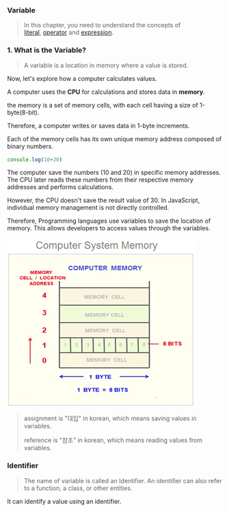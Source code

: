 ### Variable

> In this chapter, you need to understand the concepts of  
> [literal](), [operator]() and [expression]().

### 1. What is the Variable?
> A variable is a location in memory where a value is stored.

Now, let's explore how a computer calculates values.

A computer uses the **CPU** for calculations and stores data in **memory**.

the memory is a set of memory cells, with each cell having a size of 1-byte(8-bit).

Therefore, a computer writes or saves data in 1-byte increments. 

Each of the memory cells has its own unique memory address composed of binary numbers.

```javascript
console.log(10+20)
```
The computer save the numbers (10 and 20) in specific memory addresses. The CPU later reads these numbers from their respective memory addresses and performs calculations.

However, the CPU doesn't save the result value of 30. 
In JavaScript, individual memory management is not directly controlled.

Therefore, Programming languages use variables to save the location of memory. 
This allows developers to access values through the variables.

![img_1.png](../images/img_1.png)

> assignment is "대입" in korean, which means saving values in variables.
> 
> reference is "참조" in korean, which means reading values from variables.


### Identifier
> The name of variable is called an Identifier.
> An identifier can also refer to a function, a class, or other entities.

It can identify a value using an identifier.